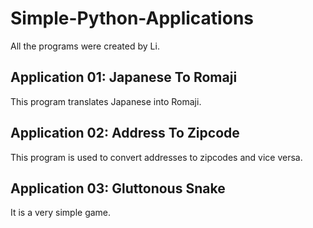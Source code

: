 # Simple-Python-Applications
All the programs were created by Li. 

## Application 01: Japanese To Romaji
This program translates Japanese into Romaji.

## Application 02: Address To Zipcode
This program is used to convert addresses to zipcodes and vice versa.

## Application 03: Gluttonous Snake
It is a very simple game.
